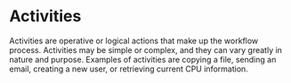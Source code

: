 # Activities

Activities are operative or logical actions that make up the workflow process. Activities may be simple or complex, and they can vary greatly in nature and purpose. Examples of activities are copying a file, sending an email, creating a new user, or retrieving current CPU information.
